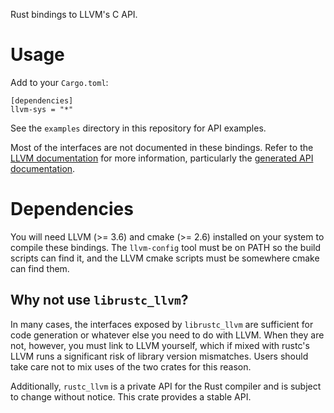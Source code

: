 Rust bindings to LLVM's C API.

# Usage

Add to your `Cargo.toml`:

    [dependencies]
    llvm-sys = "*"

See the `examples` directory in this repository for API examples.

Most of the interfaces are not documented in these bindings. Refer to the
[LLVM documentation](http://llvm.org/docs/) for more information, particularly
the [generated API documentation](http://llvm.org/doxygen/).

# Dependencies

You will need LLVM (>= 3.6) and cmake (>= 2.6) installed on your system to
compile these bindings. The `llvm-config` tool must be on PATH so the build
scripts can find it, and the LLVM cmake scripts must be somewhere cmake can find
them.

## Why not use `librustc_llvm`?

In many cases, the interfaces exposed by `librustc_llvm` are sufficient for
code generation or whatever else you need to do with LLVM. When they are
not, however, you must link to LLVM yourself, which if mixed with rustc's
LLVM runs a significant risk of library version mismatches. Users should
take care not to mix uses of the two crates for this reason.

Additionally, `rustc_llvm` is a private API for the Rust compiler and is subject
to change without notice. This crate provides a stable API.
